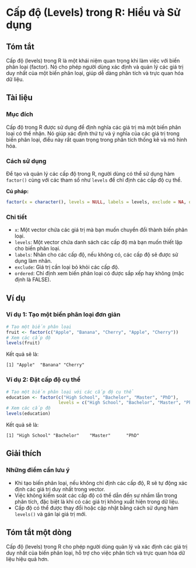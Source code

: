 <!--
Meta Description: # Cấp độ (Levels) trong R: Hiểu và Sử dụng ## Tóm tắt Cấp độ (levels) trong R là một khái niệm quan trọng khi làm việc với biến phân loại (factor). Nó...
Meta Keywords: các, cấp, phân, loại, biến
-->

# Cấp độ (Levels) trong R: Hiểu và Sử dụng

## Tóm tắt
Cấp độ (levels) trong R là một khái niệm quan trọng khi làm việc với biến phân loại (factor). Nó cho phép người dùng xác định và quản lý các giá trị duy nhất của một biến phân loại, giúp dễ dàng phân tích và trực quan hóa dữ liệu.

## Tài liệu
### Mục đích
Cấp độ trong R được sử dụng để định nghĩa các giá trị mà một biến phân loại có thể nhận. Nó giúp xác định thứ tự và ý nghĩa của các giá trị trong biến phân loại, điều này rất quan trọng trong phân tích thống kê và mô hình hóa.

### Cách sử dụng
Để tạo và quản lý các cấp độ trong R, người dùng có thể sử dụng hàm `factor()` cùng với các tham số như `levels` để chỉ định các cấp độ cụ thể.

**Cú pháp:**
```R
factor(x = character(), levels = NULL, labels = levels, exclude = NA, ordered = FALSE, ...)
```

### Chi tiết
- `x`: Một vector chứa các giá trị mà bạn muốn chuyển đổi thành biến phân loại.
- `levels`: Một vector chứa danh sách các cấp độ mà bạn muốn thiết lập cho biến phân loại.
- `labels`: Nhãn cho các cấp độ, nếu không có, các cấp độ sẽ được sử dụng làm nhãn.
- `exclude`: Giá trị cần loại bỏ khỏi các cấp độ.
- `ordered`: Chỉ định xem biến phân loại có được sắp xếp hay không (mặc định là FALSE).

## Ví dụ
### Ví dụ 1: Tạo một biến phân loại đơn giản
```R
# Tạo một biến phân loại
fruit <- factor(c("Apple", "Banana", "Cherry", "Apple", "Cherry"))
# Xem các cấp độ
levels(fruit)
```
Kết quả sẽ là:
```
[1] "Apple"  "Banana" "Cherry"
```

### Ví dụ 2: Đặt cấp độ cụ thể
```R
# Tạo một biến phân loại với các cấp độ cụ thể
education <- factor(c("High School", "Bachelor", "Master", "PhD"), 
                    levels = c("High School", "Bachelor", "Master", "PhD"))
# Xem các cấp độ
levels(education)
```
Kết quả sẽ là:
```
[1] "High School" "Bachelor"    "Master"      "PhD"
```

## Giải thích
### Những điểm cần lưu ý
- Khi tạo biến phân loại, nếu không chỉ định các cấp độ, R sẽ tự động xác định các giá trị duy nhất trong vector.
- Việc không kiểm soát các cấp độ có thể dẫn đến sự nhầm lẫn trong phân tích, đặc biệt là khi có các giá trị không xuất hiện trong dữ liệu.
- Cấp độ có thể được thay đổi hoặc cập nhật bằng cách sử dụng hàm `levels()` và gán lại giá trị mới.

## Tóm tắt một dòng
Cấp độ (levels) trong R cho phép người dùng quản lý và xác định các giá trị duy nhất của biến phân loại, hỗ trợ cho việc phân tích và trực quan hóa dữ liệu hiệu quả hơn.